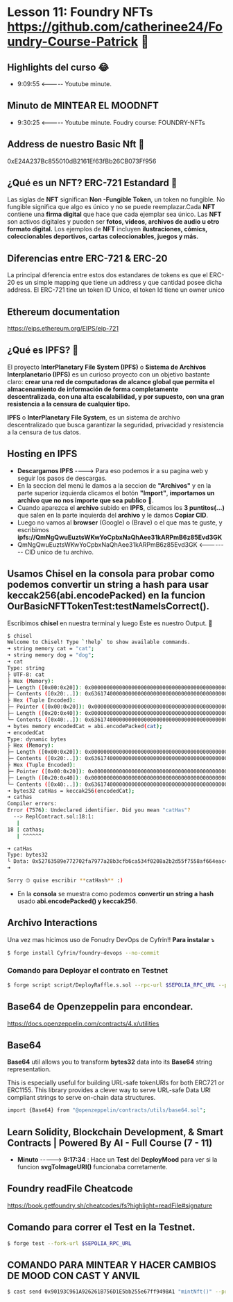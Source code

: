 # Lesson 11: Foundry NFTs https://github.com/catherinee24/Foundry-Course-Patrick 🤩

## Highlights del curso 😂

- 9:09:55 <----- Youtube minute.

## Minuto de MINTEAR EL MOODNFT

- 9:30:25 <----- Youtube minute.
  Foudry course: FOUNDRY-NFTs

## Address de nuestro Basic Nft 🫡

0xE24A237Bc855010dB2161Ef63fBb26CB073Ff956

## ¿Qué es un NFT? ERC-721 Estandard 🤔

Las siglas de **NFT** significan **Non -Fungible Token**, un token no fungible. No fungible significa que algo es único y no se puede reemplazar.Cada **NFT** contiene una **firma digital** que hace que cada ejemplar sea único. Las **NFT** son activos digitales y pueden ser **fotos, videos, archivos de audio u otro formato digital.** Los ejemplos de **NFT** incluyen **ilustraciones, cómics, coleccionables deportivos, cartas coleccionables, juegos y más.**

## Diferencias entre ERC-721 & ERC-20

La principal diferencia entre estos dos estandares de tokens es que el ERC-20 es un simple mapping que tiene un address y que cantidad posee dicha address. El ERC-721 tine un token ID Unico, el token Id tiene un owner unico

## Ethereum documentation

https://eips.ethereum.org/EIPS/eip-721

## ¿Qué es IPFS? 🤔

El proyecto **InterPlanetary File System (IPFS)** o **Sistema de Archivos Interplanetario (IPFS)** es un curioso proyecto con un objetivo bastante claro: **crear una red de computadoras de alcance global que permita el almacenamiento de información de forma completamente descentralizada, con una alta escalabilidad, y por supuesto, con una gran resistencia a la censura de cualquier tipo.**

**IPFS** o **InterPlanetary File System**, es un sistema de archivo descentralizado que busca garantizar la seguridad, privacidad y resistencia a la censura de tus datos.

## Hosting en IPFS

- **Descargamos IPFS** ----> Para eso podemos ir a su pagina web y seguir los pasos de descargas.
- En la seccion del menú le damos a la seccion de **"Archivos"** y en la parte superior izquierda clicamos el botón **"Import"**, **importamos un archivo que no nos importe que sea publico** 🫡.
- Cuando aparezca el **archivo** subido en **IPFS**, clicamos los **3 puntitos(...)** que salen en la parte inquierda del **archivo** y le damos **Copiar CID**.
- Luego no vamos al **browser** (Google) o (Brave) o el que mas te guste, y escribimos **ipfs://QmNgQwuEuztsWKwYoCpbxNaQhAee31kARPmB6z85Evd3GK**
- QmNgQwuEuztsWKwYoCpbxNaQhAee31kARPmB6z85Evd3GK <-------- CID unico de tu archivo.

## Usamos Chisel en la consola para probar como podemos convertir un string a hash para usar keccak256(abi.encodePacked) en la funcion OurBasicNFTTokenTest:testNameIsCorrect().

Escribimos **chisel** en nuestra terminal y luego Este es nuestro Output. 🤌

```bash
$ chisel
Welcome to Chisel! Type `!help` to show available commands.
➜ string memory cat = "cat";
➜ string memory dog = "dog";
➜ cat
Type: string
├ UTF-8: cat
├ Hex (Memory):
├─ Length ([0x00:0x20]): 0x0000000000000000000000000000000000000000000000000000000000000003
├─ Contents ([0x20:..]): 0x6361740000000000000000000000000000000000000000000000000000000000
├ Hex (Tuple Encoded):
├─ Pointer ([0x00:0x20]): 0x0000000000000000000000000000000000000000000000000000000000000020
├─ Length ([0x20:0x40]): 0x0000000000000000000000000000000000000000000000000000000000000003
└─ Contents ([0x40:..]): 0x6361740000000000000000000000000000000000000000000000000000000000
➜ bytes memory encodedCat = abi.encodePacked(cat);
➜ encodedCat
Type: dynamic bytes
├ Hex (Memory):
├─ Length ([0x00:0x20]): 0x0000000000000000000000000000000000000000000000000000000000000003
├─ Contents ([0x20:..]): 0x6361740000000000000000000000000000000000000000000000000000000000
├ Hex (Tuple Encoded):
├─ Pointer ([0x00:0x20]): 0x0000000000000000000000000000000000000000000000000000000000000020
├─ Length ([0x20:0x40]): 0x0000000000000000000000000000000000000000000000000000000000000003
└─ Contents ([0x40:..]): 0x6361740000000000000000000000000000000000000000000000000000000000
➜ bytes32 catHas = keccak256(encodedCat);
➜ cathas
Compiler errors:
Error (7576): Undeclared identifier. Did you mean "catHas"?
  --> ReplContract.sol:18:1:
   |
18 | cathas;
   | ^^^^^^

➜ catHas
Type: bytes32
└ Data: 0x52763589e772702fa7977a28b3cfb6ca534f0208a2b2d55f7558af664eac478a
➜
```

```bash
Sorry 🙄 quise escribir **catHash** :)
```

- En la **consola** se muestra como podemos **convertir un string a hash** usado **abi.encodePacked() y keccak256**.

## Archivo Interactions

Una vez mas hicimos uso de Fonudry DevOps de Cyfrin!!
**Para instalar ⤵️**

```bash
$ forge install Cyfrin/foundry-devops --no-commit
```

### Comando para Deployar el contrato en Testnet

```bash
$ forge script script/DeployRaffle.s.sol --rpc-url $SEPOLIA_RPC_URL --private-key $PRIVATE_KEY --broadcast --verify --etherscan-api-key $ETHERSCAN_API_KEY
```

## Base64 de Openzeppelin para encondear.

https://docs.openzeppelin.com/contracts/4.x/utilities

## Base64

**Base64** util allows you to transform **bytes32** data into its **Base64** string representation.

This is especially useful for building URL-safe tokenURIs for both ERC721 or ERC1155. This library provides a clever way to serve URL-safe Data URI compliant strings to serve on-chain data structures.

```bash
import {Base64} from "@openzeppelin/contracts/utils/base64.sol";
```

## Learn Solidity, Blockchain Development, & Smart Contracts | Powered By AI - Full Course (7 - 11)

- **Minuto** -----> **9:17:34** : Hace un **Test** del **DeployMood** para ver si la funcion **svgToImageURI()** funcionaba corretamente.

## Foundry readFile Cheatcode

https://book.getfoundry.sh/cheatcodes/fs?highlight=readFile#signature

## Comando para correr el Test en la Testnet.

```bash
$ forge test --fork-url $SEPOLIA_RPC_URL
```

## COMANDO PARA MINTEAR Y HACER CAMBIOS DE MOOD CON CAST Y ANVIL

```bash
$ cast send 0x90193C961A926261B756D1E5bb255e67ff9498A1 "mintNft()" --private-key $PRIVATE_KEY --rpc-url $RPC_URL
```
